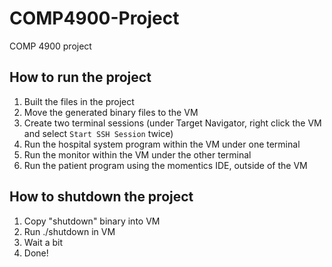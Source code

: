 # COMP4900-Project

COMP 4900 project

## How to run the project

1. Built the files in the project
2. Move the generated binary files to the VM
3. Create two terminal sessions (under Target Navigator, right click the VM and select `Start SSH Session` twice)
4. Run the hospital system program within the VM under one terminal
5. Run the monitor within the VM under the other terminal
6. Run the patient program using the momentics IDE, outside of the VM

## How to shutdown the project

1. Copy "shutdown" binary into VM
2. Run ./shutdown in VM
3. Wait a bit
4. Done!
